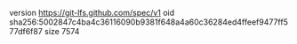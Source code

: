 version https://git-lfs.github.com/spec/v1
oid sha256:5002847c4ba4c36116090b9381f648a4a60c36284ed4ffeef9477ff577df6f87
size 7574
